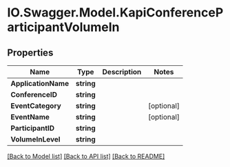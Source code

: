 # IO.Swagger.Model.KapiConferenceParticipantVolumeIn
## Properties

Name | Type | Description | Notes
------------ | ------------- | ------------- | -------------
**ApplicationName** | **string** |  | 
**ConferenceID** | **string** |  | 
**EventCategory** | **string** |  | [optional] 
**EventName** | **string** |  | [optional] 
**ParticipantID** | **string** |  | 
**VolumeInLevel** | **string** |  | 

[[Back to Model list]](../README.md#documentation-for-models) [[Back to API list]](../README.md#documentation-for-api-endpoints) [[Back to README]](../README.md)

